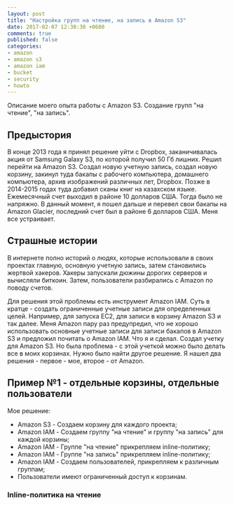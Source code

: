 ```yaml
---
layout: post
title: "Настройка групп на чтение, на запись в Amazon S3"
date: 2017-02-07 12:30:30 +0600
comments: true
published: false
categories: 
- amazon
- amazon s3
- amazon iam
- bucket
- security
- howto
---
```


Описание моего опыта работы с Amazon S3. Создание групп "на чтение", "на запись". <!--more-->

## Предыстория

В конце 2013 года я принял решение уйти с Dropbox, заканичивалась акция от Samsung Galaxy S3, по которой получил 50 Гб лишних. Решил перейти на Amazon S3. Создал новую учетную запись, создал новую корзину, закинул туда бакапы с рабочего компьютера, домашнего компьютера, архив изображений различных лет, Dropbox. Позже в 2014-2015 годах туда добавил сканы книг на казахском языке. Ежемесячный счет выходил в районе 10 долларов США. Тогда было не напряжно. В данный момент, я пошел дальше и перевел свои бакапы на Amazon Glacier, последний счет был в районе 6 долларов США. Меня все устраивает. 

## Страшные истории

В интернете полно историй о людях, которые использовали в своих проектах главную, основную учетную запись, затем становились жертвой хакеров. Хакеры запускали дюжины дорогих серверов и вычисляли биткоин. Затем, пользователи разбирались с Amazon по поводу счетов.

Для решения этой проблемы есть инструмент Amazon IAM. Суть в кратце - создать ограниченные учетные записи для определенных целей. Например, для запуска EC2, для записи в корзину Amazon S3 и так далее. Меня Amazon пару раз предупредил, что не хорошо использовать основные учетные записи для записи бакапов в Amazon S3 и предложил почитать о Amazon IAM. Что я и сделал. Создал учетку для Amazon S3. Но была проблема - с этой учеткой можно было делать все в моих корзинах. Нужно было найти другое решение. Я нашел два решения - первое - мое, второе - от Amazon.

## Пример №1 - отдельные корзины, отдельные пользователи

Мое решение:

- Amazon S3  - Создаем корзину для каждого проекта;
- Amazon IAM - Создаем группу "на чтение" и группу "на запись" для каждой корзины;
- Amazon IAM - Группе "на чтение" прикрепляем inline-политику;
- Amazon IAM - Группе "на запись" прикрепляем inline-политику;
- Amazon IAM - Создаем пользователей, прикрепляем к различным группам;
- Пользователи имеют ограниченный доступ к корзинам.

### Inline-политика на чтение

